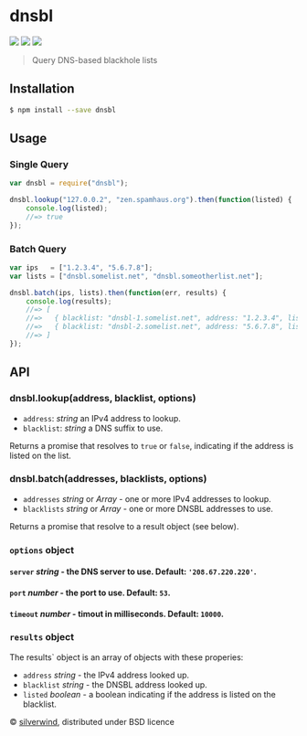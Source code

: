 # dnsbl
[![](https://img.shields.io/npm/v/dnsbl.svg?style=flat)](https://www.npmjs.org/package/dnsbl) [![](https://img.shields.io/npm/dm/dnsbl.svg)](https://www.npmjs.org/package/dnsbl) [![](https://api.travis-ci.org/silverwind/dnsbl.svg?style=flat)](https://travis-ci.org/silverwind/dnsbl)
> Query DNS-based blackhole lists

## Installation
```sh
$ npm install --save dnsbl
```

## Usage
### Single Query
```js
var dnsbl = require("dnsbl");

dnsbl.lookup("127.0.0.2", "zen.spamhaus.org").then(function(listed) {
    console.log(listed);
    //=> true
});
```
### Batch Query
```js
var ips   = ["1.2.3.4", "5.6.7.8"];
var lists = ["dnsbl.somelist.net", "dnsbl.someotherlist.net"];

dnsbl.batch(ips, lists).then(function(err, results) {
    console.log(results);
    //=> [
    //=>   { blacklist: "dnsbl-1.somelist.net", address: "1.2.3.4", listed: true  },
    //=>   { blacklist: "dnsbl-2.somelist.net", address: "5.6.7.8", listed: false }
    //=> ]
});
```

## API
### dnsbl.lookup(address, blacklist, options)
- `address`: *string* an IPv4 address to lookup.
- `blacklist`: *string* a DNS suffix to use.

Returns a promise that resolves to `true` or `false`, indicating if the address is listed on the list.

### dnsbl.batch(addresses, blacklists, options)
- `addresses` *string* or *Array* - one or more IPv4 addresses to lookup.
- `blacklists` *string* or *Array* - one or more DNSBL addresses to use.

Returns a promise that resolve to a result object (see below).

### `options` object
#### `server` *string* - the DNS server to use. Default: `'208.67.220.220'`.
#### `port` *number* - the port to use. Default: `53`.
#### `timeout` *number* - timout in milliseconds. Default: `10000`.

### `results` object
The results` object is an array of objects with these properies:
- `address` *string* - the IPv4 address looked up.
- `blacklist` *string* - the DNSBL address looked up.
- `listed` *boolean* -  a boolean indicating if the address is listed on the blacklist.

© [silverwind](https://github.com/silverwind), distributed under BSD licence
